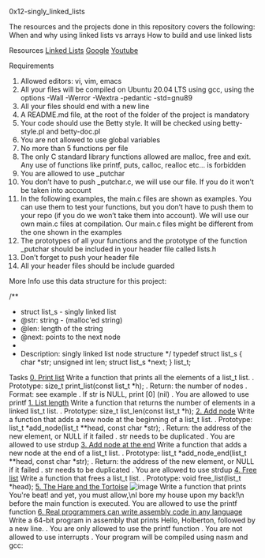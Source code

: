  0x12-singly_linked_lists

The resources and the projects done in this repository covers the following:
When and why using linked lists vs arrays
How to build and use linked lists

Resources
[Linked Lists](https://intranet.alxswe.com/rltoken/joxg32-tt4lUh8Afgst8tA)
[Google](https://intranet.alxswe.com/rltoken/USaZbNdfcuIFII-K2YPsKQ)
[Youtube](https://intranet.alxswe.com/rltoken/epKUCIcoA6XaN1T3Vtr_9w)

Requirements
1. Allowed editors: vi, vim, emacs
2. All your files will be compiled on Ubuntu 20.04 LTS using gcc, using the options -Wall -Werror -Wextra -pedantic -std=gnu89
3. All your files should end with a new line
4. A README.md file, at the root of the folder of the project is mandatory
5. Your code should use the Betty style. It will be checked using betty-style.pl and betty-doc.pl
6. You are not allowed to use global variables
7. No more than 5 functions per file
8. The only C standard library functions allowed are malloc, free and exit. Any use of functions like printf, puts, calloc, realloc etc… is forbidden
9. You are allowed to use _putchar
10. You don’t have to push _putchar.c, we will use our file. If you do it won’t be taken into account
11. In the following examples, the main.c files are shown as examples. You can use them to test your functions, but you don’t have to push them to your repo (if you do we won’t take them into account). We will use our own main.c files at compilation. Our main.c files might be different from the one shown in the examples
12. The prototypes of all your functions and the prototype of the function _putchar should be included in your header file called lists.h
13. Don’t forget to push your header file
14. All your header files should be include guarded

More Info
use this data structure for this project:

/**
 * struct list_s - singly linked list
 * @str: string - (malloc'ed string)
 * @len: length of the string
 * @next: points to the next node
 *
 * Description: singly linked list node structure
 */
typedef struct list_s
{
    char *str;
    unsigned int len;
    struct list_s *next;
} list_t;

Tasks
[0. Print list](./0-print_list.c)
Write a function that prints all the elements of a list_t list.
	. Prototype: size_t print_list(const list_t *h);
	. Return: the number of nodes
	. Format: see example
	. If str is NULL, print [0] (nil)
	. You are allowed to use printf
[1. List length](./1-list_len.c)
Write a function that returns the number of elements in a linked list_t list.
	. Prototype: size_t list_len(const list_t *h);
[2. Add node](./2-add_node.c)
Write a function that adds a new node at the beginning of a list_t list.
	. Prototype: list_t *add_node(list_t **head, const char *str);
	. Return: the address of the new element, or NULL if it failed
	. str needs to be duplicated
	. You are allowed to use strdup
[3. Add node at the end](./3-add_node_end.c)
Write a function that adds a new node at the end of a list_t list.
	. Prototype: list_t *add_node_end(list_t **head, const char *str);
	. Return: the address of the new element, or NULL if it failed
	. str needs to be duplicated
	. You are allowed to use strdup
[4. Free list](./4-free_list.c)
Write a function that frees a list_t list.
	. Prototype: void free_list(list_t *head);
[5. The Hare and the Tortoise](./100-first.c)
![image](./test_fiiles/task.jpg)
Write a function that prints You're beat! and yet, you must allow,\nI bore my house upon my back!\n before the main function is executed.
You are allowed to use the printf function
[6. Real programmers can write assembly code in any language](./101-hello_holberton.asm)
Write a 64-bit program in assembly that prints Hello, Holberton, followed by a new line.
	. You are only allowed to use the printf function
	. You are not allowed to use interrupts
	. Your program will be compiled using nasm and gcc:

